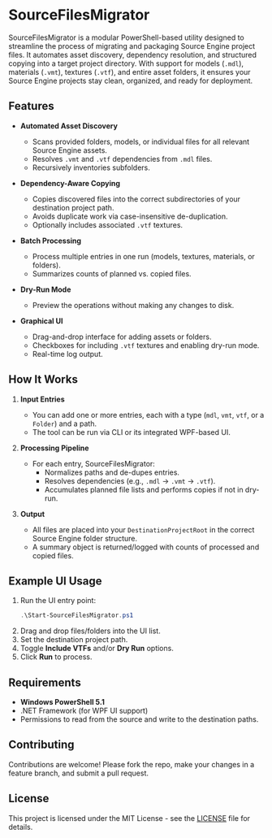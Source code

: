 # SourceFilesMigrator

SourceFilesMigrator is a modular PowerShell-based utility designed to streamline the process of migrating and packaging Source Engine project files. 
It automates asset discovery, dependency resolution, and structured copying into a target project directory. 
With support for models (`.mdl`), materials (`.vmt`), textures (`.vtf`), and entire asset folders, it ensures your Source Engine projects stay clean, organized, and ready for deployment.

## Features

- **Automated Asset Discovery**
  - Scans provided folders, models, or individual files for all relevant Source Engine assets.
  - Resolves `.vmt` and `.vtf` dependencies from `.mdl` files.
  - Recursively inventories subfolders.

- **Dependency-Aware Copying**
  - Copies discovered files into the correct subdirectories of your destination project path.
  - Avoids duplicate work via case-insensitive de-duplication.
  - Optionally includes associated `.vtf` textures.

- **Batch Processing**
  - Process multiple entries in one run (models, textures, materials, or folders).
  - Summarizes counts of planned vs. copied files.

- **Dry-Run Mode**
  - Preview the operations without making any changes to disk.

- **Graphical UI**
  - Drag-and-drop interface for adding assets or folders.
  - Checkboxes for including `.vtf` textures and enabling dry-run mode.
  - Real-time log output.

## How It Works

1. **Input Entries**
   - You can add one or more entries, each with a type (`mdl`, `vmt`, `vtf`, or a `Folder`) and a path.
   - The tool can be run via CLI or its integrated WPF-based UI.

2. **Processing Pipeline**
   - For each entry, SourceFilesMigrator:
     - Normalizes paths and de-dupes entries.
     - Resolves dependencies (e.g., `.mdl` -> `.vmt` -> `.vtf`).
     - Accumulates planned file lists and performs copies if not in dry-run.

3. **Output**
   - All files are placed into your `DestinationProjectRoot` in the correct Source Engine folder structure.
   - A summary object is returned/logged with counts of processed and copied files.

## Example UI Usage

1. Run the UI entry point:
   ```powershell
   .\Start-SourceFilesMigrator.ps1
   ```
2. Drag and drop files/folders into the UI list.
3. Set the destination project path.
4. Toggle **Include VTFs** and/or **Dry Run** options.
5. Click **Run** to process.

## Requirements

- **Windows PowerShell 5.1**
- .NET Framework (for WPF UI support)
- Permissions to read from the source and write to the destination paths.

## Contributing

Contributions are welcome! Please fork the repo, make your changes in a feature branch, and submit a pull request.

## License

This project is licensed under the MIT License - see the [LICENSE](LICENSE) file for details.
